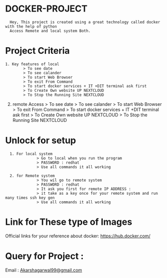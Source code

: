 # DOCKER-PROJECT
      Hey, This project is created using a great technology called docker with the help of python
      Access Remote and local system Both.
# Project Criteria
    1. Key features of local
            > To see date 
            > To see calander
            > To start Web Browser
            > To exit From Command
            > To start docker services + IT +DIT terminal ask first
            > To Create Own website UP NEXTCLOUD
            > To Stop the Running Site NEXTCLOUD
      
   2. remote Access
            > To see date 
            > To see calander
            > To start Web Browser
            > To exit From Command
            > To start docker services + IT +DIT terminal ask first
            > To Create Own website UP NEXTCLOUD
            > To Stop the Running Site NEXTCLOUD
# Unlock for setup 
      1. For local system 
                  > Go to local when you run the program
                  > PASSWORD : redhat
                  > Use all commands it all working
                  
      2. for Remote system
                  > You wil go to remote system
                  > PASSWORD : redhat
                  > It ask you first for remote IP ADDRESS :
                  > it take as a key once for your remote system and run many times ssh key gen
                  > Use all commands it all working
# Link for These type of Images 
 Official links for your reference about docker: https://hub.docker.com/
 
 # Query for Project :
   Email : Akarshagarwal99@gmail.com 
